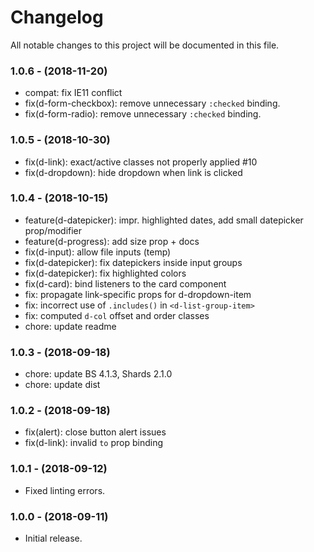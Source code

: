 # Changelog

All notable changes to this project will be documented in this file.

### 1.0.6 - (2018-11-20)

* compat: fix IE11 conflict
* fix(d-form-checkbox): remove unnecessary `:checked` binding.
* fix(d-form-radio): remove unnecessary `:checked` binding.

### 1.0.5 - (2018-10-30)

* fix(d-link): exact/active classes not properly applied #10
* fix(d-dropdown): hide dropdown when link is clicked

### 1.0.4 - (2018-10-15)

* feature(d-datepicker): impr. highlighted dates, add small datepicker prop/modifier
* feature(d-progress): add size prop + docs
* fix(d-input): allow file inputs (temp)
* fix(d-datepicker): fix datepickers inside input groups
* fix(d-datepicker): fix highlighted colors
* fix(d-card): bind listeners to the card component
* fix: propagate link-specific props for d-dropdown-item
* fix: incorrect use of `.includes()` in `<d-list-group-item>`
* fix: computed `d-col` offset and order classes
* chore: update readme

### 1.0.3 - (2018-09-18)

* chore: update BS 4.1.3, Shards 2.1.0
* chore: update dist

### 1.0.2 - (2018-09-18)

* fix(alert): close button alert issues
* fix(d-link): invalid `to` prop binding

### 1.0.1 - (2018-09-12)

* Fixed linting errors.

### 1.0.0 - (2018-09-11)

* Initial release.

